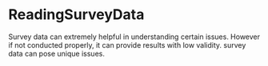 # ReadingSurveyData
Survey data can extremely helpful in understanding certain issues. However if not conducted properly, it can provide results with low validity.  survey data can pose unique issues.
